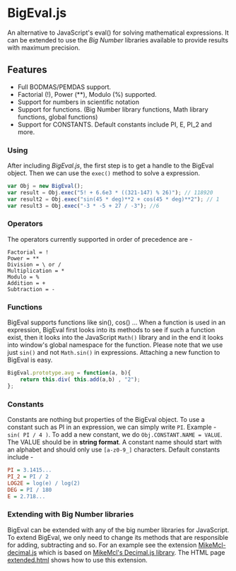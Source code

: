 # BigEval.js

An alternative to JavaScript's eval() for solving mathematical expressions. It can be extended to use the *Big Number* libraries available to provide results with maximum precision.


## Features

* Full BODMAS/PEMDAS support.
* Factorial (!), Power (**), Modulo (%) supported.
* Support for numbers in scientific notation
* Support for functions. (Big Number library functions, Math library functions, global functions)
* Support for CONSTANTS. Default constants include PI, E, PI_2 and more.


### Using

After including *BigEval.js*, the first step is to get a handle to the BigEval object. Then we can use the `exec()` method to solve a expression.
```javascript
var Obj = new BigEval();
var result = Obj.exec("5! + 6.6e3 * ((321-147) % 26)"); // 118920
var result2 = Obj.exec("sin(45 * deg)**2 + cos(45 * deg)**2"); // 1
var result3 = Obj.exec("-3 * -5 + 27 / -3"); //6
```


### Operators

The operators currently supported in order of precedence are - 
```
Factorial = !
Power = **
Division = \ or /
Multiplication = *
Modulo = %
Addition = +
Subtraction = -
```


### Functions

BigEval supports functions like sin(), cos() ... When a function is used in an expression, BigEval first looks into its methods to see if such a function exist, then it looks into the JavaScript `Math()` library and in the end it looks into window's global namespace for the function.
Please note that we use just `sin()` and not `Math.sin()` in expressions. Attaching a new function to BigEval is easy.
```javascript
BigEval.prototype.avg = function(a, b){
    return this.div( this.add(a,b) , "2");
};
```


### Constants

Constants are nothing but properties of the BigEval object. To use a constant such as PI in an expression, we can simply write `PI`. Example - `sin( PI / 4 )`.
To add a new constant, we do `Obj.CONSTANT.NAME = VALUE`. The VALUE should be in **string format**. A constant name should start with an alphabet and should only use `[a-z0-9_]` characters. Default constants include - 
```ini
PI = 3.1415...
PI_2 = PI / 2
LOG2E = log(e) / log(2)
DEG = PI / 180
E = 2.718...
```


### Extending with Big Number libraries

BigEval can be extended with any of the big number libraries for JavaScript. To extend BigEval, we only need to change its methods that are responsible for adding, subtracting and so. For an example see the extension [MikeMcl-decimal.js](extensions/MikeMcl-decimal.js) which is based on [MikeMcl's Decimal.js library](https://github.com/MikeMcl/decimal.js). The HTML page [extended.html](http://aviaryan.github.io/BigEval.js/extended.html) shows how to use this extension.